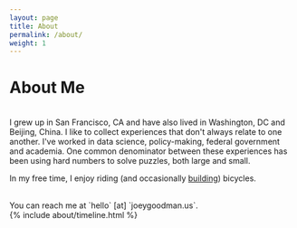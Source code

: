 ```yaml
---
layout: page
title: About
permalink: /about/
weight: 1
---
```


# **About Me**

<br>
I grew up in San Francisco, CA and have also lived in Washington, DC and Beijing, China. I like to collect experiences that don't always relate to one another. I've worked in data science, policy-making, federal government and academia. One common denominator between these experiences has been using hard numbers to solve puzzles, both large and small. 

In my free time, I enjoy riding (and occasionally [building](https://joeygoodman.us/projects/4-bamboo-bike)) bicycles. 

<br>
You can reach me at `hello` [at] `joeygoodman.us`. 

<div class="row">
{% include about/timeline.html %}
</div>

